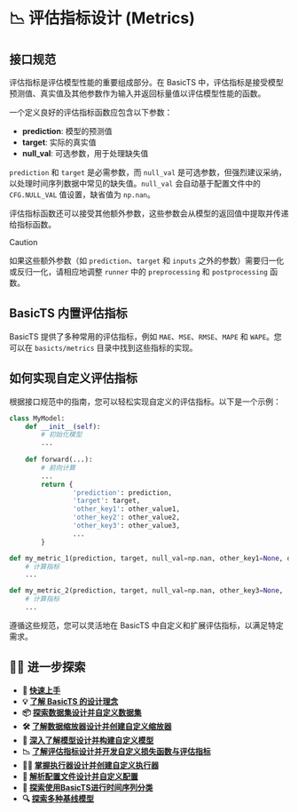 # 📉 评估指标设计 (Metrics)

## 接口规范

评估指标是评估模型性能的重要组成部分。在 BasicTS 中，评估指标是接受模型预测值、真实值及其他参数作为输入并返回标量值以评估模型性能的函数。

一个定义良好的评估指标函数应包含以下参数：
- **prediction**: 模型的预测值
- **target**: 实际的真实值
- **null_val**: 可选参数，用于处理缺失值

`prediction` 和 `target` 是必需参数，而 `null_val` 是可选参数，但强烈建议采纳，以处理时间序列数据中常见的缺失值。`null_val` 会自动基于配置文件中的 `CFG.NULL_VAL` 值设置，缺省值为 `np.nan`。

评估指标函数还可以接受其他额外参数，这些参数会从模型的返回值中提取并传递给指标函数。

> [!CAUTION]  
> 如果这些额外参数（如 `prediction`、`target` 和 `inputs` 之外的参数）需要归一化或反归一化，请相应地调整 `runner` 中的 `preprocessing` 和 `postprocessing` 函数。

## BasicTS 内置评估指标

BasicTS 提供了多种常用的评估指标，例如 `MAE`、`MSE`、`RMSE`、`MAPE` 和 `WAPE`。您可以在 `basicts/metrics` 目录中找到这些指标的实现。

## 如何实现自定义评估指标

根据接口规范中的指南，您可以轻松实现自定义的评估指标。以下是一个示例：

```python
class MyModel:
    def __init__(self):
        # 初始化模型
        ...
    
    def forward(...):
        # 前向计算
        ...
        return {
                'prediction': prediction,
                'target': target,
                'other_key1': other_value1,
                'other_key2': other_value2,
                'other_key3': other_value3,
                ...
        }

def my_metric_1(prediction, target, null_val=np.nan, other_key1=None, other_key2=None, ...):
    # 计算指标
    ...

def my_metric_2(prediction, target, null_val=np.nan, other_key3=None, ...):
    # 计算指标
    ...
```

遵循这些规范，您可以灵活地在 BasicTS 中自定义和扩展评估指标，以满足特定需求。

## 🧑‍💻 进一步探索

- **🎉 [快速上手](./getting_started_cn.md)**
- **💡 [了解 BasicTS 的设计理念](./overall_design_cn.md)**
- **📦 [探索数据集设计并自定义数据集](./dataset_design_cn.md)**
- **🛠️ [了解数据缩放器设计并创建自定义缩放器](./scaler_design_cn.md)**
- **🧠 [深入了解模型设计并构建自定义模型](./model_design_cn.md)**
- **📉 [了解评估指标设计并开发自定义损失函数与评估指标](./metrics_design_cn.md)**
- **🏃‍♂️ [掌握执行器设计并创建自定义执行器](./runner_design_cn.md)**
- **📜 [解析配置文件设计并自定义配置](./config_design_cn.md)**
- **🎯 [探索使用BasicTS进行时间序列分类](./time_series_classification_cn.md)**
- **🔍 [探索多种基线模型](../baselines/)**
